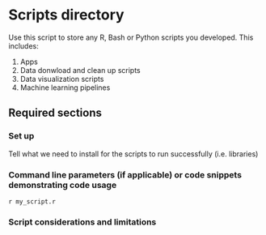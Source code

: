 # Scripts directory

Use this script to store any R, Bash or Python scripts you developed. This includes:

1. Apps
2. Data donwload and clean up scripts
3. Data visualization scripts
4. Machine learning pipelines

## Required sections

### Set up

Tell what we need to install for the scripts to run successfully (i.e. libraries)

### Command line parameters (if applicable) or code snippets demonstrating code usage

    r my_script.r 
    
### Script considerations and limitations
